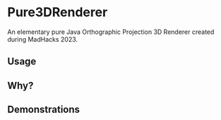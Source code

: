 # Pure3DRenderer
An elementary pure Java Orthographic Projection 3D Renderer created during MadHacks 2023. 

## Usage 

## Why? 

## Demonstrations 
